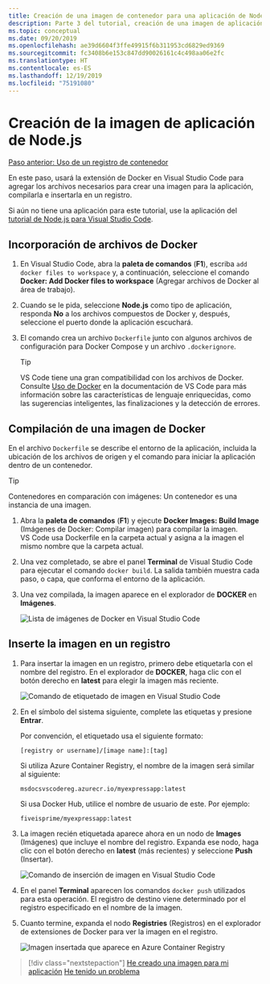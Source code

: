```yaml
---
title: Creación de una imagen de contenedor para una aplicación de Node.js desde Visual Studio Code
description: Parte 3 del tutorial, creación de una imagen de aplicación de Node.js
ms.topic: conceptual
ms.date: 09/20/2019
ms.openlocfilehash: ae39d6604f3ffe49915f6b311953cd6829ed9369
ms.sourcegitcommit: fc3408b6e153c847dd90026161c4c498aa06e2fc
ms.translationtype: HT
ms.contentlocale: es-ES
ms.lasthandoff: 12/19/2019
ms.locfileid: "75191080"
---
```

# <a name="create-your-nodejs-application-image"></a>Creación de la imagen de aplicación de Node.js

[Paso anterior: Uso de un registro de contenedor](tutorial-vscode-docker-node-02.md)

En este paso, usará la extensión de Docker en Visual Studio Code para agregar los archivos necesarios para crear una imagen para la aplicación, compilarla e insertarla en un registro.

Si aún no tiene una aplicación para este tutorial, use la aplicación del [tutorial de Node.js para Visual Studio Code](https://code.visualstudio.com/docs/nodejs/nodejs-tutorial).

## <a name="add-docker-files"></a>Incorporación de archivos de Docker

1. En Visual Studio Code, abra la **paleta de comandos** (**F1**), escriba `add docker files to workspace` y, a continuación, seleccione el comando **Docker: Add Docker files to workspace** (Agregar archivos de Docker al área de trabajo).

1. Cuando se le pida, seleccione **Node.js** como tipo de aplicación, responda **No** a los archivos compuestos de Docker y, después, seleccione el puerto donde la aplicación escuchará.

1. El comando crea un archivo `Dockerfile` junto con algunos archivos de configuración para Docker Compose y un archivo `.dockerignore`.

    > [!TIP]
    > VS Code tiene una gran compatibilidad con los archivos de Docker. Consulte [Uso de Docker](https://code.visualstudio.com/docs/azure/docker) en la documentación de VS Code para más información sobre las características de lenguaje enriquecidas, como las sugerencias inteligentes, las finalizaciones y la detección de errores.

## <a name="build-a-docker-image"></a>Compilación de una imagen de Docker

En el archivo `Dockerfile` se describe el entorno de la aplicación, incluida la ubicación de los archivos de origen y el comando para iniciar la aplicación dentro de un contenedor.

> [!TIP]
> Contenedores en comparación con imágenes: Un contenedor es una instancia de una imagen.

1. Abra la **paleta de comandos** (**F1**) y ejecute **Docker Images: Build Image** (Imágenes de Docker: Compilar imagen) para compilar la imagen. VS Code usa Dockerfile en la carpeta actual y asigna a la imagen el mismo nombre que la carpeta actual.

1. Una vez completado, se abre el panel **Terminal** de Visual Studio Code para ejecutar el comando `docker build`. La salida también muestra cada paso, o capa, que conforma el entorno de la aplicación.

1. Una vez compilada, la imagen aparece en el explorador de **DOCKER** en **Imágenes**.

    ![Lista de imágenes de Docker en Visual Studio Code](media/deploy-containers/image-list.png)

## <a name="push-the-image-to-a-registry"></a>Inserte la imagen en un registro

1. Para insertar la imagen en un registro, primero debe etiquetarla con el nombre del registro. En el explorador de **DOCKER**, haga clic con el botón derecho en **latest** para elegir la imagen más reciente.

    ![Comando de etiquetado de imagen en Visual Studio Code](media/deploy-containers/tag-command.png)

1. En el símbolo del sistema siguiente, complete las etiquetas y presione **Entrar**.

    Por convención, el etiquetado usa el siguiente formato:

    `[registry or username]/[image name]:[tag]`

    Si utiliza Azure Container Registry, el nombre de la imagen será similar al siguiente:

    `msdocsvscodereg.azurecr.io/myexpressapp:latest`

    Si usa Docker Hub, utilice el nombre de usuario de este. Por ejemplo:

    `fiveisprime/myexpressapp:latest`

1. La imagen recién etiquetada aparece ahora en un nodo de **Images** (Imágenes) que incluye el nombre del registro. Expanda ese nodo, haga clic con el botón derecho en **latest** (más recientes) y seleccione **Push** (Insertar).

    ![Comando de inserción de imagen en Visual Studio Code](media/deploy-containers/push-command.png)

1. En el panel **Terminal** aparecen los comandos `docker push` utilizados para esta operación. El registro de destino viene determinado por el registro especificado en el nombre de la imagen.

1. Cuanto termine, expanda el nodo **Registries** (Registros) en el explorador de extensiones de Docker para ver la imagen en el registro.

    ![Imagen insertada que aparece en Azure Container Registry](media/deploy-containers/image-in-acr.png)

> [!div class="nextstepaction"]
> [He creado una imagen para mi aplicación](tutorial-vscode-docker-node-04.md) [He tenido un problema](https://www.research.net/r/PWZWZ52?tutorial=docker-extension&step=containerize-app)
